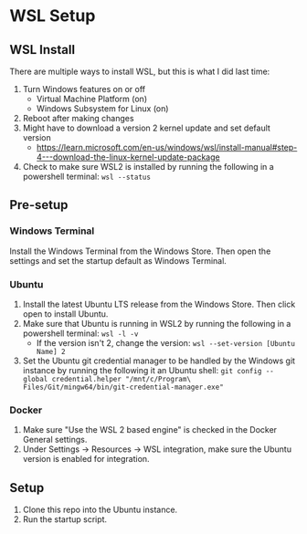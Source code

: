 # WSL Setup

## WSL Install

There are multiple ways to install WSL, but this is what I did last time:

1. Turn Windows features on or off
    - Virtual Machine Platform (on)
    - Windows Subsystem for Linux (on)
2. Reboot after making changes
3. Might have to download a version 2 kernel update and set default version
    - https://learn.microsoft.com/en-us/windows/wsl/install-manual#step-4---download-the-linux-kernel-update-package
4. Check to make sure WSL2 is installed by running the following in a powershell terminal: `wsl --status`

## Pre-setup

### Windows Terminal

Install the Windows Terminal from the Windows Store. Then open the settings and set the startup default as Windows Terminal.

### Ubuntu

1. Install the latest Ubuntu LTS release from the Windows Store. Then click open to install Ubuntu.
2. Make sure that Ubuntu is running in WSL2 by running the following in a powershell terminal: `wsl -l -v`
    - If the version isn't 2, change the version: `wsl --set-version [Ubuntu Name] 2`
3. Set the Ubuntu git credential manager to be handled by the Windows git instance by running the following it an Ubuntu shell: `git config --global credential.helper "/mnt/c/Program\ Files/Git/mingw64/bin/git-credential-manager.exe"`

### Docker

1. Make sure "Use the WSL 2 based engine" is checked in the Docker General settings.
2. Under Settings -> Resources -> WSL integration, make sure the Ubuntu version is enabled for integration.

## Setup

1. Clone this repo into the Ubuntu instance.
2. Run the startup script.